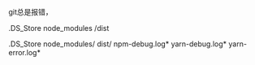 git总是报错，

.DS_Store
node_modules
/dist


.DS_Store
node_modules/
dist/
npm-debug.log*
yarn-debug.log*
yarn-error.log*